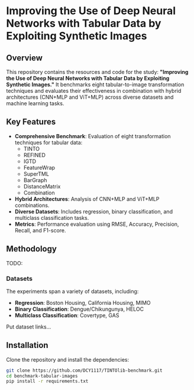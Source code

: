 # Improving the Use of Deep Neural Networks with Tabular Data by Exploiting Synthetic Images

## Overview
This repository contains the resources and code for the study: **"Improving the Use of Deep Neural Networks with Tabular Data by Exploiting Synthetic Images."** It benchmarks eight tabular-to-image transformation techniques and evaluates their effectiveness in combination with hybrid architectures (CNN+MLP and ViT+MLP) across diverse datasets and machine learning tasks.

## Key Features
- **Comprehensive Benchmark**: Evaluation of eight transformation techniques for tabular data:
  - TINTO
  - REFINED
  - IGTD
  - FeatureWrap
  - SuperTML
  - BarGraph
  - DistanceMatrix
  - Combination
- **Hybrid Architectures**: Analysis of CNN+MLP and ViT+MLP combinations.
- **Diverse Datasets**: Includes regression, binary classification, and multiclass classification tasks.
- **Metrics**: Performance evaluation using RMSE, Accuracy, Precision, Recall, and F1-score.

## Methodology
TODO:

### Datasets
The experiments span a variety of datasets, including:
- **Regression**: Boston Housing, California Housing, MIMO
- **Binary Classification**: Dengue/Chikungunya, HELOC
- **Multiclass Classification**: Covertype, GAS

Put dataset links...

## Installation
Clone the repository and install the dependencies:
```bash
git clone https://github.com/DCY1117/TINTOlib-benchmark.git
cd benchmark-tabular-images
pip install -r requirements.txt

